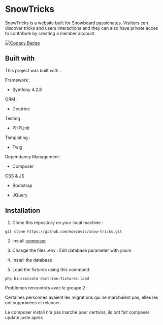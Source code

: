 # SnowTricks

SnowTricks is a website built for Snowboard passionates.
Visiitors can discover tricks and users interactions and they can also have private acces to contribute by creating a member account.

[![Codacy Badge](https://api.codacy.com/project/badge/Grade/c01632f854234b8ab04afdc57544dd32)](https://www.codacy.com/app/moezovic/snow-tricks?utm_source=github.com&amp;utm_medium=referral&amp;utm_content=moezovic/snow-tricks&amp;utm_campaign=Badge_Grade)

## Built with

This project was built with :

Framework :  

* Symfony 4.2.8

ORM : 

* Doctrine

Testing :

* PHPUnit

Templating : 

* Twig

Dependancy Management:

* Composer

CSS & JS

* Bootstrap

* JQuery

## Installation

1. Clone this repository on your local machine : 

```
git clone https://github.com/moezovic/snow-tricks.git
```

2. install [composer](https://getcomposer.org/doc/00-intro.md)

3. Change the files .env : Edit database parameter with yours 

4. Install the database
5. Load the fixtures using this command:

```
php bin/console doctrine:fixtures:load
```

Problèmes rencontrés avec le groupe 2 :

Certaines personnes avaient les migrations qui ne marchaient pas, elles les ont supprimées et relancer.

Le composer install n'a pas marché pour certains, ils ont fait composer update juste après

